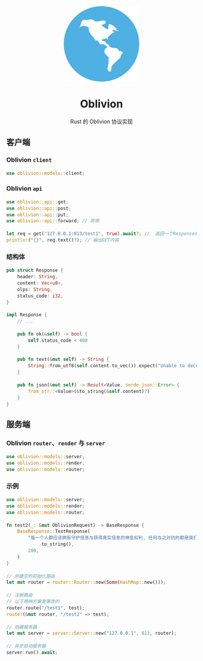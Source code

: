 <div align="center">
    <img src="./static/favicon.png" alt="Oblivion" width="200" height="200"></img>
</div>

<div align="center">

# Oblivion

Rust 的 Oblivion 协议实现

</div>

## 客户端

### Oblivion `client`

```rust
use oblivion::models::client;
```

### Oblivion `api`

```rust
use oblivion::api::get;
use oblivion::api::post;
use oblivion::api::put;
use oblivion::api::forward; // 弃用

let req = get("127.0.0.1:813/test1", true).await?; //  返回一个Response结构体
println!("{}", req.text()?); // 输出GET内容
```

### 结构体

```rust
pub struct Response {
    header: String,
    content: Vec<u8>,
    olps: String,
    status_code: i32,
}

impl Response {
    // ...

    pub fn ok(&self) -> bool {
        self.status_code < 400
    }

    pub fn text(&mut self) -> String {
        String::from_utf8(self.content.to_vec()).expect("Unable to decode.")
    }

    pub fn json(&mut self) -> Result<Value, serde_json::Error> {
        from_str::<Value>(&to_string(&self.content)?)
    }
}
```

## 服务端

### Oblivion `router`、`render` 与 `server`

```rust
use oblivion::models::server;
use oblivion::models::render;
use oblivion::models::router;
```

### 示例

```rust
use oblivion::models::server;
use oblivion::models::render;
use oblivion::models::router;

fn test2(_: &mut OblivionRequest) -> BaseResponse {
    BaseResponse::TextResponse(
        "每一个人都应该拥有守护信息与获得真实信息的神圣权利, 任何与之对抗的都是我们的敌人"
            .to_string(),
        200,
    )
}

// 创建空的初始化路由
let mut router = router::Router::new(Some(HashMap::new()));

// 注册路由
// 以下两种方案是等效的
router.route("/test1", test);
route!(&mut router, "/test2" => test);

// 创建服务器
let mut server = server::Server::new("127.0.0.1", 813, router);

// 异步启动服务器
server.run().await;
```

